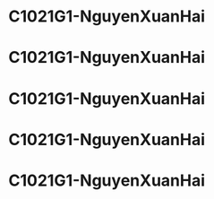 # C1021G1-NguyenXuanHai
# C1021G1-NguyenXuanHai
# C1021G1-NguyenXuanHai
# C1021G1-NguyenXuanHai
# C1021G1-NguyenXuanHai
